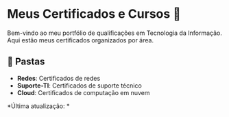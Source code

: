 # Meus Certificados e Cursos 🚀

Bem-vindo ao meu portfólio de qualificações em Tecnologia da Informação.  
Aqui estão meus certificados organizados por área.

## 📂 Pastas
- **Redes**: Certificados de redes 
- **Suporte-TI**: Certificados de suporte técnico 
- **Cloud**: Certificados de computação em nuvem

*Última atualização: *
